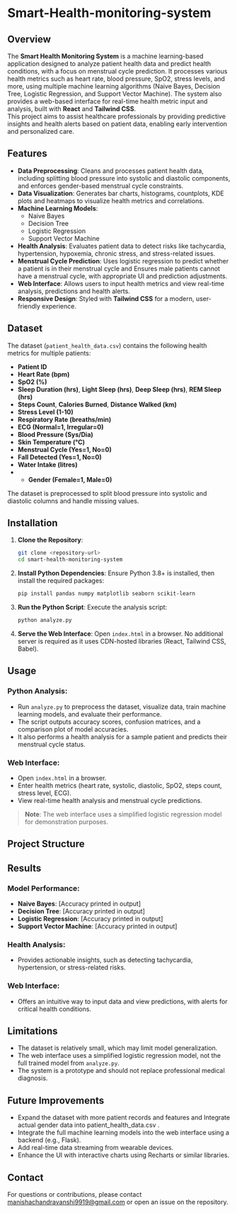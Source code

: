 # Smart-Health-monitoring-system

## Overview
The **Smart Health Monitoring System** is a machine learning-based application designed to analyze patient health data and predict health conditions, with a focus on menstrual cycle prediction. It processes various health metrics such as heart rate, blood pressure, SpO2, stress levels, and more, using multiple machine learning algorithms (Naive Bayes, Decision Tree, Logistic Regression, and Support Vector Machine). The system also provides a web-based interface for real-time health metric input and analysis, built with **React** and **Tailwind CSS**.  
This project aims to assist healthcare professionals by providing predictive insights and health alerts based on patient data, enabling early intervention and personalized care.

## Features

- **Data Preprocessing**: Cleans and processes patient health data, including splitting blood pressure into systolic and diastolic components, and enforces gender-based menstrual cycle constraints.
- **Data Visualization**: Generates bar charts, histograms, countplots, KDE plots and heatmaps to visualize health metrics and correlations.
- **Machine Learning Models**:
    - Naive Bayes
    - Decision Tree
    - Logistic Regression
    - Support Vector Machine
- **Health Analysis**: Evaluates patient data to detect risks like tachycardia, hypertension, hypoxemia, chronic stress, and stress-related issues.
- **Menstrual Cycle Prediction**: Uses logistic regression to predict whether a patient is in their menstrual cycle and Ensures male patients cannot have a menstrual cycle, with appropriate UI and prediction adjustments.
- **Web Interface**: Allows users to input health metrics and view real-time analysis, predictions and health alerts.
- **Responsive Design**: Styled with **Tailwind CSS** for a modern, user-friendly experience.

## Dataset
The dataset (`patient_health_data.csv`) contains the following health metrics for multiple patients:
- **Patient ID**
- **Heart Rate (bpm)**
- **SpO2 (%)**
- **Sleep Duration (hrs)**, **Light Sleep (hrs)**, **Deep Sleep (hrs)**, **REM Sleep (hrs)**
- **Steps Count**, **Calories Burned**, **Distance Walked (km)**
- **Stress Level (1-10)**
- **Respiratory Rate (breaths/min)**
- **ECG (Normal=1, Irregular=0)**
- **Blood Pressure (Sys/Dia)**
- **Skin Temperature (°C)**
- **Menstrual Cycle (Yes=1, No=0)**
- **Fall Detected (Yes=1, No=0)**
- **Water Intake (litres)**
- - **Gender (Female=1, Male=0)**

The dataset is preprocessed to split blood pressure into systolic and diastolic columns and handle missing values.

## Installation

1. **Clone the Repository**:
    ```bash
    git clone <repository-url>
    cd smart-health-monitoring-system
    ```

2. **Install Python Dependencies**:
   Ensure Python 3.8+ is installed, then install the required packages:
    ```bash
    pip install pandas numpy matplotlib seaborn scikit-learn
    ```

3. **Run the Python Script**:
   Execute the analysis script:
    ```bash
    python analyze.py
    ```

4. **Serve the Web Interface**:
   Open `index.html` in a browser. No additional server is required as it uses CDN-hosted libraries (React, Tailwind CSS, Babel).

## Usage

### Python Analysis:
- Run `analyze.py` to preprocess the dataset, visualize data, train machine learning models, and evaluate their performance.
- The script outputs accuracy scores, confusion matrices, and a comparison plot of model accuracies.
- It also performs a health analysis for a sample patient and predicts their menstrual cycle status.

### Web Interface:
- Open `index.html` in a browser.
- Enter health metrics (heart rate, systolic, diastolic, SpO2, steps count, stress level, ECG).
- View real-time health analysis and menstrual cycle predictions.
> **Note**: The web interface uses a simplified logistic regression model for demonstration purposes.

## Project Structure

## Results

### Model Performance:
- **Naive Bayes**: [Accuracy printed in output]
- **Decision Tree**: [Accuracy printed in output]
- **Logistic Regression**: [Accuracy printed in output]
- **Support Vector Machine**: [Accuracy printed in output]

### Health Analysis:
- Provides actionable insights, such as detecting tachycardia, hypertension, or stress-related risks.

### Web Interface:
- Offers an intuitive way to input data and view predictions, with alerts for critical health conditions.

## Limitations
- The dataset is relatively small, which may limit model generalization.
- The web interface uses a simplified logistic regression model, not the full trained model from `analyze.py`.
- The system is a prototype and should not replace professional medical diagnosis.

## Future Improvements
- Expand the dataset with more patient records and features and Integrate actual gender data into patient_health_data.csv .
- Integrate the full machine learning models into the web interface using a backend (e.g., Flask).
- Add real-time data streaming from wearable devices.
- Enhance the UI with interactive charts using Recharts or similar libraries.

## Contact
For questions or contributions, please contact manishachandravanshi9919@gmail.com or open an issue on the repository.
